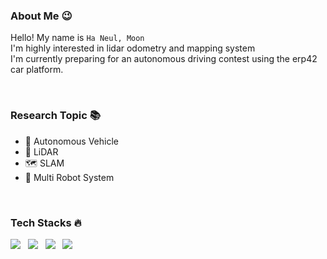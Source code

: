 <div align="left">

### About Me 😉
Hello! My name is `Ha Neul, Moon` <br/>
I'm highly interested in lidar odometry and mapping system <br>
I'm currently preparing for an autonomous driving contest using the erp42 car platform.
<!-- I've recently created my tech blog [HERE](https://bigbigpark.github.io)  -->
  
<br/>

### Research Topic 📚
- 🚗 Autonomous Vehicle
- 📡 LiDAR 
- 🗺️ SLAM 
- 🤖 Multi Robot System


<br/>  



  
### Tech Stacks 🔥
<!-- <img src="https://img.shields.io/badge/쓰고자하는_텍스트-컬러코드?style=flat-square&logo=simpleicons에서_아이콘이름&logoColor=white"/></a>&nbsp  -->
  <p align="left">
    <a><img src="https://img.shields.io/badge/C-A8B9CCC?style=flat-square&logo=C&logoColor=white"/></a> &nbsp
<!--     <a><img src="https://img.shields.io/badge/C++-00599C?style=flat-square&logo=c%2B%2B&logoColor=white"/></a> &nbsp -->
    <a><img src="https://img.shields.io/badge/Python-3776AB?style=flat-square&logo=Python&logoColor=white"/></a> &nbsp
    <a><img src="https://img.shields.io/badge/ROS-22314E?style=flat-square&logo=ROS&logoColor=white"/></a> &nbsp
<!--     <a><img src="https://img.shields.io/badge/LabVIEW-FFDB00?style=flat-square&logo=LabVIEW&logoColor=white"/></a> &nbsp -->
    <a><img src="https://img.shields.io/badge/Markdown-000000?style=flat-square&logo=Markdown&logoColor=white"/></a> &nbsp
  </p>
  
<br/>  
<!--   
![BIGBIGPARK's GitHub stats](https://github-readme-stats.vercel.app/api?username=bigbigpark&show_icons=true&theme=highcontrast) ![Top Langs](https://github-readme-stats.vercel.app/api/top-langs/?username=bigbigpark&layout=Demo&theme=highcontrast)
 -->
  
</div>

<!-- <div align="center">
  
![Anurag's GitHub stats](https://github-readme-stats.vercel.app/api?username=skymun471&show_icons=true&theme=dark)![Top Langs](https://github-readme-stats.vercel.app/api/top-langs/?username=skymun471&layout=compact&theme=tokyonight)


</div> -->


<!--
**skymun471/skymun471** is a ✨ _special_ ✨ repository because its `README.md` (this file) appears on your GitHub profile.

Here are some ideas to get you started:

- 🔭 I’m currently working on ...
- 🌱 I’m currently learning ...
- 👯 I’m looking to collaborate on ...
- 🤔 I’m looking for help with ...
- 💬 Ask me about ...
- 📫 How to reach me: ...
- 😄 Pronouns: ...
- ⚡ Fun fact: ...
-->
